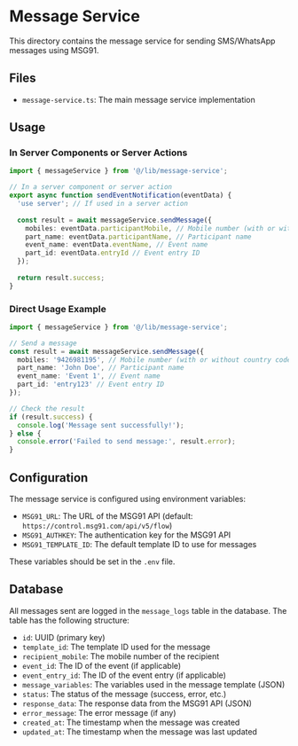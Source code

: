 # Message Service

This directory contains the message service for sending SMS/WhatsApp messages using MSG91.

## Files

- `message-service.ts`: The main message service implementation

## Usage

### In Server Components or Server Actions

```typescript
import { messageService } from '@/lib/message-service';

// In a server component or server action
export async function sendEventNotification(eventData) {
  'use server'; // If used in a server action
  
  const result = await messageService.sendMessage({
    mobiles: eventData.participantMobile, // Mobile number (with or without country code)
    part_name: eventData.participantName, // Participant name
    event_name: eventData.eventName, // Event name
    part_id: eventData.entryId // Event entry ID
  });
  
  return result.success;
}
```

### Direct Usage Example

```typescript
import { messageService } from '@/lib/message-service';

// Send a message
const result = await messageService.sendMessage({
  mobiles: '9426981195', // Mobile number (with or without country code)
  part_name: 'John Doe', // Participant name
  event_name: 'Event 1', // Event name
  part_id: 'entry123' // Event entry ID
});

// Check the result
if (result.success) {
  console.log('Message sent successfully!');
} else {
  console.error('Failed to send message:', result.error);
}
```

## Configuration

The message service is configured using environment variables:

- `MSG91_URL`: The URL of the MSG91 API (default: `https://control.msg91.com/api/v5/flow`)
- `MSG91_AUTHKEY`: The authentication key for the MSG91 API
- `MSG91_TEMPLATE_ID`: The default template ID to use for messages

These variables should be set in the `.env` file.

## Database

All messages sent are logged in the `message_logs` table in the database. The table has the following structure:

- `id`: UUID (primary key)
- `template_id`: The template ID used for the message
- `recipient_mobile`: The mobile number of the recipient
- `event_id`: The ID of the event (if applicable)
- `event_entry_id`: The ID of the event entry (if applicable)
- `message_variables`: The variables used in the message template (JSON)
- `status`: The status of the message (success, error, etc.)
- `response_data`: The response data from the MSG91 API (JSON)
- `error_message`: The error message (if any)
- `created_at`: The timestamp when the message was created
- `updated_at`: The timestamp when the message was last updated 